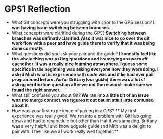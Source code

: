 # GPS1 Reflection

* What Git concepts were you struggling with prior to the GPS session?
  **I was having issue switching between branches.**
* What concepts were clarified during the GPS?
  **Switching between branches was definatly clarified. Also it was nice to go over the git work flow with a peer and have guide there to verify that it was being done correctly.**
* What questions did you ask your pair and the guide?
  **I honestly feel like the whole thing was asking questions and bouncying answers off eachother. It was a really nice learning atmosphere. I guess some specifics in the beginning was asking everyone how they were doing. I asked Mich what is experience with code was and if he had ever pair programmed before. As for Brittany(our guide) there was a lot of asking verification question after we did the research make sure we found the right answer.**
* What still confuses you about Git?
  **We ran into a little bit of an issue with the merge conflict. We figured it out but Im still a little confused about it.**
* How was your first experience of pairing in a GPS?
  ** My first experience was really good. We ran into a problem with GitHub going down and had to reschedule but other than that it was amazing. Brittany was a very helpful and knowledgable guide and Mith was a delight to pair with. I feel like we all work really well together.**